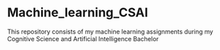 # Machine_learning_CSAI
This repository consists of my machine learning assignments during my Cognitive Science and Artificial Intelligence Bachelor
